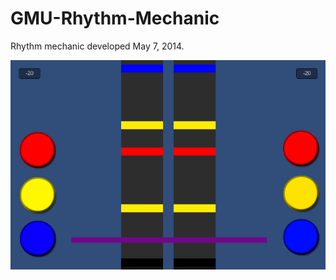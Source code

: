 GMU-Rhythm-Mechanic
===================

Rhythm mechanic developed May 7, 2014.

![readme image][1]


  [1]: https://raw.githubusercontent.com/GameMakersUnion/GMU-Rhythm-Mechanic/master/README.png
  